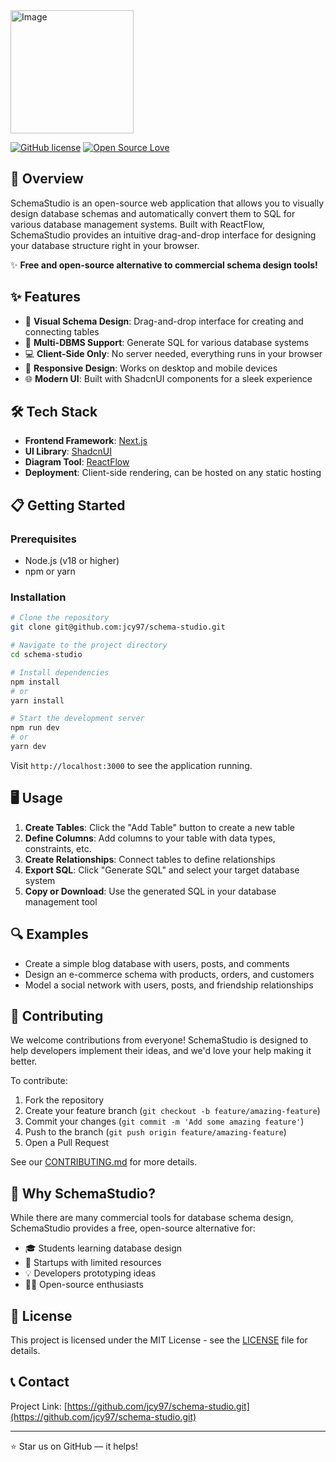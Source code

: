 <img width="197" alt="Image" src="https://github.com/user-attachments/assets/ce4d1e91-3a97-4620-a6d9-8265f52ae97b" />

[![GitHub license](https://img.shields.io/badge/license-MIT-blue.svg)](https://github.com/yourusername/schema-studio/blob/main/LICENSE)
[![Open Source Love](https://badges.frapsoft.com/os/v1/open-source.svg?v=103)](https://github.com/ellerbrock/open-source-badges/)

## 🚀 Overview

SchemaStudio is an open-source web application that allows you to visually design database schemas and automatically convert them to SQL for various database management systems. Built with ReactFlow, SchemaStudio provides an intuitive drag-and-drop interface for designing your database structure right in your browser.

✨ **Free and open-source alternative to commercial schema design tools!**


## ✨ Features

- 🎨 **Visual Schema Design**: Drag-and-drop interface for creating and connecting tables
- 🔄 **Multi-DBMS Support**: Generate SQL for various database systems
- 💻 **Client-Side Only**: No server needed, everything runs in your browser
- 📱 **Responsive Design**: Works on desktop and mobile devices
- 🌐 **Modern UI**: Built with ShadcnUI components for a sleek experience

## 🛠️ Tech Stack

- **Frontend Framework**: [Next.js](https://nextjs.org/)
- **UI Library**: [ShadcnUI](https://ui.shadcn.com/)
- **Diagram Tool**: [ReactFlow](https://reactflow.dev/)
- **Deployment**: Client-side rendering, can be hosted on any static hosting

## 📋 Getting Started

### Prerequisites

- Node.js (v18 or higher)
- npm or yarn

### Installation

```bash
# Clone the repository
git clone git@github.com:jcy97/schema-studio.git

# Navigate to the project directory
cd schema-studio

# Install dependencies
npm install
# or
yarn install

# Start the development server
npm run dev
# or
yarn dev
```

Visit `http://localhost:3000` to see the application running.

## 🖥️ Usage

1. **Create Tables**: Click the "Add Table" button to create a new table
2. **Define Columns**: Add columns to your table with data types, constraints, etc.
3. **Create Relationships**: Connect tables to define relationships
4. **Export SQL**: Click "Generate SQL" and select your target database system
5. **Copy or Download**: Use the generated SQL in your database management tool

## 🔍 Examples

- Create a simple blog database with users, posts, and comments
- Design an e-commerce schema with products, orders, and customers
- Model a social network with users, posts, and friendship relationships

## 🤝 Contributing

We welcome contributions from everyone! SchemaStudio is designed to help developers implement their ideas, and we'd love your help making it better.

To contribute:

1. Fork the repository
2. Create your feature branch (`git checkout -b feature/amazing-feature`)
3. Commit your changes (`git commit -m 'Add some amazing feature'`)
4. Push to the branch (`git push origin feature/amazing-feature`)
5. Open a Pull Request

See our [CONTRIBUTING.md](CONTRIBUTING.md) for more details.

## 🌟 Why SchemaStudio?

While there are many commercial tools for database schema design, SchemaStudio provides a free, open-source alternative for:

- 🎓 Students learning database design
- 🚀 Startups with limited resources
- 💡 Developers prototyping ideas
- 👨‍💻 Open-source enthusiasts

## 📜 License

This project is licensed under the MIT License - see the [LICENSE](LICENSE) file for details.

## 📞 Contact

Project Link: [https://github.com/jcy97/schema-studio.git](https://github.com/jcy97/schema-studio.git)

---

⭐ Star us on GitHub — it helps!
